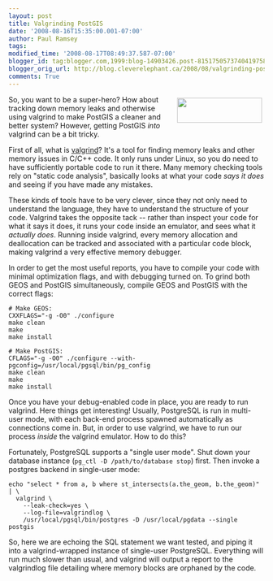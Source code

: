 ```yaml
---
layout: post
title: Valgrinding PostGIS
date: '2008-08-16T15:35:00.001-07:00'
author: Paul Ramsey
tags: 
modified_time: '2008-08-17T08:49:37.587-07:00'
blogger_id: tag:blogger.com,1999:blog-14903426.post-8151750573740419758
blogger_orig_url: http://blog.cleverelephant.ca/2008/08/valgrinding-postgis.html
comments: True
---
```


<img src="http://valgrind.org/images/valgrind-100.png" width="167" height="49" style="float:right;padding:5px" />

So, you want to be a super-hero?  How about tracking down memory leaks and otherwise using valgrind to make PostGIS a cleaner and better system?  However, getting PostGIS *into* valgrind can be a bit tricky.

First of all, what is [valgrind](http://www.valgrind.org)?  It's a tool for finding memory leaks and other memory issues in C/C++ code.  It only runs under Linux, so you do need to have sufficiently portable code to run it there.  Many memory checking tools rely on "static code analysis", basically looks at what your code *says it does* and seeing if you have made any mistakes.  

These kinds of tools have to be very clever, since they not only need to understand the language, they have to understand the structure of your code.  Valgrind takes the opposite tack -- rather than inspect your code for what it says it does, it runs your code inside an emulator, and sees what it *actually does*.  Running inside valgrind, every memory allocation and deallocation can be tracked and associated with a particular code block, making valgrind a very effective memory debugger.

In order to get the most useful reports, you have to compile your code with minimal optimization flags, and with debugging turned on.  To grind both GEOS and PostGIS simultaneously, compile GEOS and PostGIS with the correct flags:

    # Make GEOS:
    CXXFLAGS="-g -O0" ./configure
    make clean
    make
    make install
    
    # Make PostGIS:
    CFLAGS="-g -O0" ./configure --with-pgconfig=/usr/local/pgsql/bin/pg_config
    make clean
    make
    make install
    
Once you have your debug-enabled code in place, you are ready to run valgrind.  Here things get interesting!  Usually, PostgreSQL is run in multi-user mode, with each back-end process spawned automatically as connections come in.  But, in order to use valgrind, we have to run our process *inside* the valgrind emulator.  How to do this?

Fortunately, PostgreSQL supports a "single user mode".  Shut down your database instance (`pg_ctl -D /path/to/database stop`) first.  Then invoke a postgres backend in single-user mode:

    echo "select * from a, b where st_intersects(a.the_geom, b.the_geom)" | \
      valgrind \
        --leak-check=yes \
        --log-file=valgrindlog \
        /usr/local/pgsql/bin/postgres -D /usr/local/pgdata --single postgis
        
So, here we are echoing the SQL statement we want tested, and piping it into a valgrind-wrapped instance of single-user PostgreSQL.  Everything will run much slower than usual, and valgrind will output a report to the valgrindlog file detailing where memory blocks are orphaned by the code.

